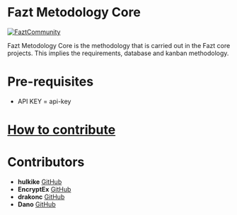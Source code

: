 # Fazt Metodology Core
[![FaztCommunity](https://img.shields.io/badge/Fazt%20Community-GitHub-red)](https://github.com/faztcommunity)

Fazt Metodology Core is the methodology that is carried out in the Fazt core projects. This implies the requirements, database and kanban methodology.

# Pre-requisites
* API KEY = api-key

# [How to contribute](https://github.com/faztcommunity/docs/blob/master/contribute.md)

# Contributors
* **hulkike** [GitHub](https://github.com/hulkike)
* **EncryptEx** [GitHub](https://github.com/EncryptEx)
* **drakonc** [GitHub](https://github.com/drakonc)
* **Dano** [GitHub](https://github.com/DanoRysJan)
